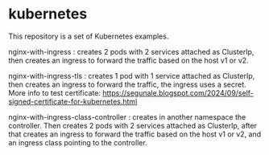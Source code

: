 # kubernetes
This repository is a set of Kubernetes examples.

nginx-with-ingress : creates 2 pods with 2 services attached as ClusterIp, then creates an ingress to forward the traffic based on the host v1 or v2.

nginx-with-ingress-tls : creates 1 pod with 1 service attached as ClusterIp, then creates an ingress to forward the traffic, the ingress uses a secret. More info to test certificate: 
https://segunale.blogspot.com/2024/09/self-signed-certificate-for-kubernetes.html

nginx-with-ingress-class-controller : creates in another namespace the controller. Then creates 2 pods with 2 services attached as ClusterIp, after that creates an ingress to forward the traffic based on the host v1 or v2, and an ingress class pointing to the controller. 
